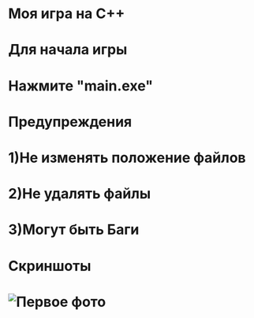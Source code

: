 # Моя игра на C++

# Для начала игры 
#
#  Нажмите "main.exe"

# Предупреждения 
# 1)Не изменять положение файлов
# 2)Не удалять файлы
# 3)Могут быть Баги 
#
# Скриншоты
# ![Первое фото](game\images\scr.png)
#
#
#
#
#
#